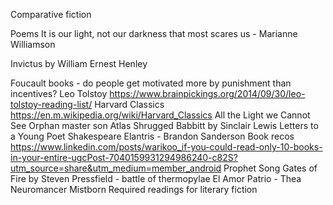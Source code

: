 Comparative fiction

Poems
It is our light, not our darkness that most scares us - Marianne Williamson

Invictus by William Ernest Henley

Foucault books - do people get motivated more by punishment than incentives?
Leo Tolstoy
https://www.brainpickings.org/2014/09/30/leo-tolstoy-reading-list/
Harvard Classics
https://en.m.wikipedia.org/wiki/Harvard_Classics
All the Light we Cannot See
Orphan master son
Atlas Shrugged
Babbitt by Sinclair Lewis
Letters to a Young Poet
Shakespeare
Elantris - Brandon Sanderson
Book recos
https://www.linkedin.com/posts/warikoo_if-you-could-read-only-10-books-in-your-entire-ugcPost-7040159931294986240-c82S?utm_source=share&utm_medium=member_android
Prophet Song
Gates of Fire by Steven Pressfield - battle of thermopylae
El Amor Patrio - Thea
Neuromancer
Mistborn
Required readings for literary fiction